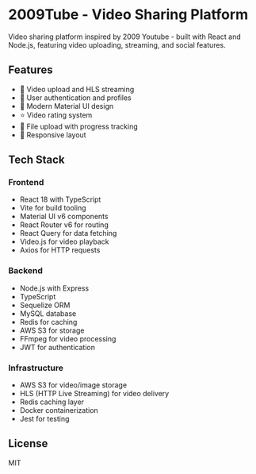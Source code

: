 # 2009Tube - Video Sharing Platform

Video sharing platform inspired by 2009 Youtube - built with React and Node.js, featuring video
uploading, streaming, and social features.

## Features

- 🎥 Video upload and HLS streaming
- 👤 User authentication and profiles
- 🎨 Modern Material UI design
- ⭐ Video rating system
- 💾 File upload with progress tracking
- 🚀 Responsive layout

## Tech Stack

### Frontend

- React 18 with TypeScript
- Vite for build tooling
- Material UI v6 components
- React Router v6 for routing
- React Query for data fetching
- Video.js for video playback
- Axios for HTTP requests

### Backend

- Node.js with Express
- TypeScript
- Sequelize ORM
- MySQL database
- Redis for caching
- AWS S3 for storage
- FFmpeg for video processing
- JWT for authentication

### Infrastructure

- AWS S3 for video/image storage
- HLS (HTTP Live Streaming) for video delivery
- Redis caching layer
- Docker containerization
- Jest for testing

## License

MIT
